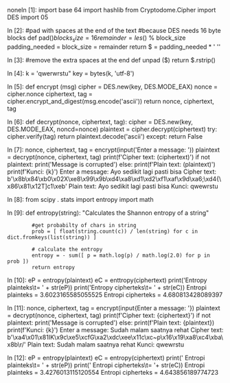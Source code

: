 noneIn [1]: import base 64
        import hashlib
        from Cryptodome.Cipher import DES
        import 05
           
In [2]: #pad with spaces at the end of the text 
        #because DES needs 16 byte blocks 
        def pad($)
            blocks_size = 16
            remainder = les($) % block_size 
            padding_needed = block_size = remainder 
            return $ = padding_needed * ' ''
            
 In [3]: #remove the extra spaces at the end 
         def unpad ($) 
         return $.rstrip()
        
 In [4]: k = 'qwerwrstu"
         key = bytes(k, 'utf-8')
        
 In [5]: def encrypt (msg) 
         cipher = DES.new(key, DES.MODE_EAX)
         nonce = cipher.nonce
         ciphertext, tag = cipher.encrypt_and_digest(msg.encode('ascii'))
         return nonce, ciphertext, tag
        
 In [6]: def decrypt(nonce, ciphertext, tag):
         cipher = DES.new(key, DES.MODE_EAX, noncd=nonce)
         plaintext = cipher.decrypt(ciphertext)
         try:
             cipher.verify(tag)
             return plaintext.decode('ascii')
         except:
            return False
       
 In [7]: nonce, ciphertext, tag = encrypt(input('Enter a message: '))
         plaintext = decrypt(nonce, ciphertext, tag)
         print(f'Cipher text: (ciphertext)')
         if not plaintext:
                print('Message is corrupted')
         else:
              print(f'Plain text: (plaintext)')
         print(f'Kunci: {k}')
         Enter a message: Ayo sedikit lagi pasti bisa 
         Cipher text: b'\x8b\x84\xb0\x02X\xe8\x99\x9b\xd4\xa8\xd1\xd2\xf1\xaf\x9d\xa6;\xd4{\x86\x81\x12T]c1\xeb'
         Plain text: Ayo sedikit lagi pasti bisa 
         Kunci: qwewrstu
         
In [8]: from scipy . stats import entropy
        import math
        
In [9]: def entropy(string):
            "Calculates the Shannon entropy of a string"
            
            #get probabilty of chars in string 
            prob = [ float(string.count(c)) / len(string) for c in dict.fromkeys(list(string)) ]
            
            # calculate the entropy 
            entropy = - sum([ p = math.log(p) / math.log(2.0) for p in prob ])
            return entropy
            
 In [10]: eP = entropy(plaintext)
          eC = enttropy(ciphertext)
          print('Entropy plainteks\t= ' + str(eP))
          print('Entropy cipherteks\t= ' + str(eC))
          Entropi plainteks       = 3.6023165585055525
          Entropi cipherteks      = 4.680813428089397
          
 In [11]: nonce, ciphertext, tag = encrypt(input{Enter a message: '})
          plaintext = decrypt(nonce, ciphertext, tag)
          print(f'Cipher text: {ciphertext}')
          if not plaintext:
             print('Message is corrupted')
          else:
             print(f'Plain text: {plaintext})
          print(f'Kunci: {k}')
          Enter a message: Sudah malam saatnya rehat 
          Cipher text: b'\xa4\x01\x81IK\x9c\xe5\xcfG\xa2\xdc\xee\x11c\xc~p\x16\x19\xa8\xc4\xba\x8b\r/'
          Plain text: Sudah malam saatnya rehat
          Kunci: qwewrstu
         
In [12]: eP = entropy(plaintext)
         eC = entropy(ciphertext)
         print(' Entropi plainteks\\t= ' + str(eP))
         print(' Entropi cipherteks\\t= '+ str(eC))
         Entropi plainteks         = 3.4276013115120554
         Entropi cipherteks        = 4.643856189774723
             
 
 
        
        
        
            
            
            
            
